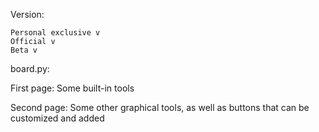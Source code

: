 Version: 

    Personal exclusive v
    Official v
    Beta v


board.py: 

First page: Some built-in tools

Second page: 
Some other graphical tools, as well as buttons that can be customized and added